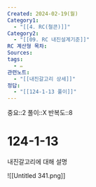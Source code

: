 ```yaml
---
Created: 2024-02-19(월)
Category1:
  - "[[4. RC(철콘)]]"
Category2:
  - "[[09. RC 내진설계기준]]"
RC 계산형 목차: 
Sources: 
tags:
  - ✏️
관련노트:
  - "[[내진갈고리 상세]]"
정답:
  - "[[124-1-13 풀이]]"
---
```

중요::2
풀이::X
반복도::8
#  124-1-13



내진갈고리에 대해 설명

![[Untitled 341.png]]
